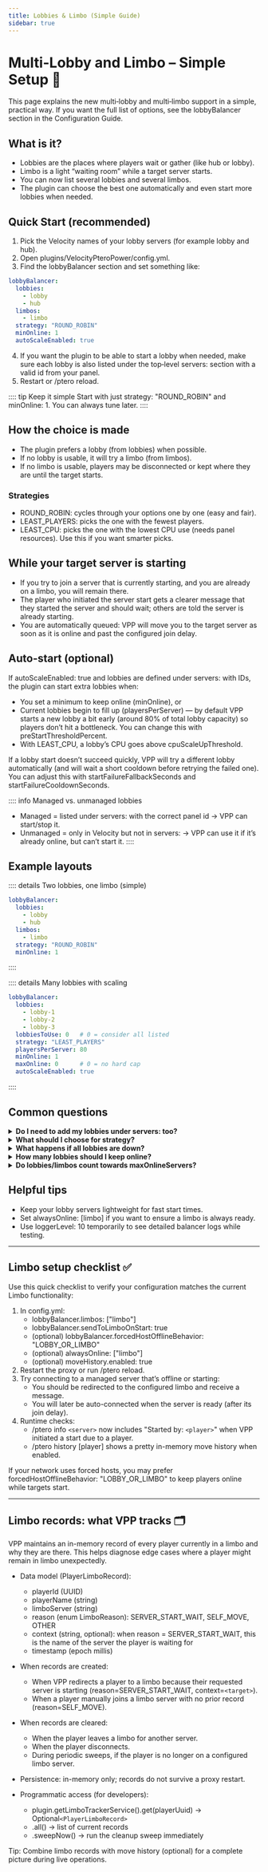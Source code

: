 ```yaml
---
title: Lobbies & Limbo (Simple Guide)
sidebar: true
---
```

# Multi‑Lobby and Limbo – Simple Setup 🧭

This page explains the new multi‑lobby and multi‑limbo support in a simple, practical way. If you want the full list of options, see the lobbyBalancer section in the Configuration Guide.

## What is it?

- Lobbies are the places where players wait or gather (like hub or lobby).
- Limbo is a light “waiting room” while a target server starts.
- You can now list several lobbies and several limbos.
- The plugin can choose the best one automatically and even start more lobbies when needed.

## Quick Start (recommended)

1. Pick the Velocity names of your lobby servers (for example lobby and hub).
2. Open plugins/VelocityPteroPower/config.yml.
3. Find the lobbyBalancer section and set something like:

```yaml
lobbyBalancer:
  lobbies:
    - lobby
    - hub
  limbos:
    - limbo
  strategy: "ROUND_ROBIN"
  minOnline: 1
  autoScaleEnabled: true
```

4. If you want the plugin to be able to start a lobby when needed, make sure each lobby is also listed under the top‑level servers: section with a valid id from your panel.
5. Restart or /ptero reload.

:::: tip Keep it simple
Start with just strategy: "ROUND_ROBIN" and minOnline: 1. You can always tune later.
::::

## How the choice is made

- The plugin prefers a lobby (from lobbies) when possible.
- If no lobby is usable, it will try a limbo (from limbos).
- If no limbo is usable, players may be disconnected or kept where they are until the target starts.

### Strategies
- ROUND_ROBIN: cycles through your options one by one (easy and fair).
- LEAST_PLAYERS: picks the one with the fewest players.
- LEAST_CPU: picks the one with the lowest CPU use (needs panel resources). Use this if you want smarter picks.

## While your target server is starting

- If you try to join a server that is currently starting, and you are already on a limbo, you will remain there.
- The player who initiated the server start gets a clearer message that they started the server and should wait; others are told the server is already starting.
- You are automatically queued: VPP will move you to the target server as soon as it is online and past the configured join delay.

## Auto‑start (optional)

If autoScaleEnabled: true and lobbies are defined under servers: with IDs, the plugin can start extra lobbies when:
- You set a minimum to keep online (minOnline), or
- Current lobbies begin to fill up (playersPerServer) — by default VPP starts a new lobby a bit early (around 80% of total lobby capacity) so players don’t hit a bottleneck. You can change this with preStartThresholdPercent.
- With LEAST_CPU, a lobby’s CPU goes above cpuScaleUpThreshold.

If a lobby start doesn’t succeed quickly, VPP will try a different lobby automatically (and will wait a short cooldown before retrying the failed one). You can adjust this with startFailureFallbackSeconds and startFailureCooldownSeconds.

:::: info Managed vs. unmanaged lobbies
- Managed = listed under servers: with the correct panel id → VPP can start/stop it.
- Unmanaged = only in Velocity but not in servers: → VPP can use it if it’s already online, but can’t start it.
::::

## Example layouts

:::: details Two lobbies, one limbo (simple)
```yaml
lobbyBalancer:
  lobbies:
    - lobby
    - hub
  limbos:
    - limbo
  strategy: "ROUND_ROBIN"
  minOnline: 1
```
::::

:::: details Many lobbies with scaling
```yaml
lobbyBalancer:
  lobbies:
    - lobby-1
    - lobby-2
    - lobby-3
  lobbiesToUse: 0   # 0 = consider all listed
  strategy: "LEAST_PLAYERS"
  playersPerServer: 80
  minOnline: 1
  maxOnline: 0      # 0 = no hard cap
  autoScaleEnabled: true
```
::::

## Common questions

<details>
  <summary><b>Do I need to add my lobbies under servers: too?</b></summary>
  Add them under servers: if you want VPP to auto‑start or stop them. If you only add them to lobbies: and not servers:, VPP can still use them when they’re already online.
</details>

<details>
  <summary><b>What should I choose for strategy?</b></summary>
  Start with ROUND_ROBIN. If you notice uneven player counts, try LEAST_PLAYERS. If you care about CPU usage and have the panel resource endpoint available, try LEAST_CPU.
</details>

<details>
  <summary><b>What happens if all lobbies are down?</b></summary>
  VPP will try your configured limbos list. If none is usable, players may be disconnected or kept where they are until the target starts.
</details>

<details>
  <summary><b>How many lobbies should I keep online?</b></summary>
  For most setups, minOnline: 1 is enough. Increase if your network is busy and you want instant joins.
</details>

<details>
  <summary><b>Do lobbies/limbos count towards maxOnlineServers?</b></summary>
  By default, they do not. You can change this in config.yml:
  <ul>
    <li><code>countLobbiesInMaxOnline</code> — include lobbies in the cap when true</li>
    <li><code>countLimbosInMaxOnline</code> — include limbos when true</li>
  </ul>
</details>

## Helpful tips

- Keep your lobby servers lightweight for fast start times.
- Set alwaysOnline: [limbo] if you want to ensure a limbo is always ready.
- Use loggerLevel: 10 temporarily to see detailed balancer logs while testing.

---

## Limbo setup checklist ✅

Use this quick checklist to verify your configuration matches the current Limbo functionality:

1) In config.yml:
   - lobbyBalancer.limbos: ["limbo"]
   - lobbyBalancer.sendToLimboOnStart: true
   - (optional) lobbyBalancer.forcedHostOfflineBehavior: "LOBBY_OR_LIMBO"
   - (optional) alwaysOnline: ["limbo"]
   - (optional) moveHistory.enabled: true
2) Restart the proxy or run /ptero reload.
3) Try connecting to a managed server that’s offline or starting:
   - You should be redirected to the configured limbo and receive a message.
   - You will later be auto-connected when the server is ready (after its join delay).
4) Runtime checks:
   - /ptero info `<server>` now includes "Started by: `<player>`" when VPP initiated a start due to a player.
   - /ptero history [player] shows a pretty in-memory move history when enabled.

If your network uses forced hosts, you may prefer forcedHostOfflineBehavior: "LOBBY_OR_LIMBO" to keep players online while targets start.

---

## Limbo records: what VPP tracks 🗂️

VPP maintains an in-memory record of every player currently in a limbo and why they are there. This helps diagnose edge cases where a player might remain in limbo unexpectedly.

- Data model (PlayerLimboRecord):
  - playerId (UUID)
  - playerName (string)
  - limboServer (string)
  - reason (enum LimboReason): SERVER_START_WAIT, SELF_MOVE, OTHER
  - context (string, optional): when reason = SERVER_START_WAIT, this is the name of the server the player is waiting for
  - timestamp (epoch millis)

- When records are created:
  - When VPP redirects a player to a limbo because their requested server is starting (reason=SERVER_START_WAIT, context=`<target>`).
  - When a player manually joins a limbo server with no prior record (reason=SELF_MOVE).

- When records are cleared:
  - When the player leaves a limbo for another server.
  - When the player disconnects.
  - During periodic sweeps, if the player is no longer on a configured limbo server.

- Persistence: in-memory only; records do not survive a proxy restart.

- Programmatic access (for developers):
  - plugin.getLimboTrackerService().get(playerUuid) → Optional`<PlayerLimboRecord>`
  - .all() → list of current records
  - .sweepNow() → run the cleanup sweep immediately

Tip: Combine limbo records with move history (optional) for a complete picture during live operations.
